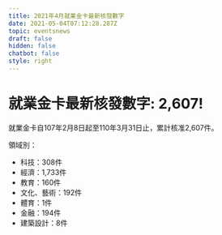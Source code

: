 ```yaml
---
title: 2021年4月就業金卡最新核發數字
date: 2021-05-04T07:12:28.287Z
topic: eventsnews
draft: false
hidden: false
chatbot: false
style: right
---
```



# 就業金卡最新核發數字: 2,607!

就業金卡自107年2月8日起至110年3月31日止，累計核准2,607件。 

領域別：

* 科技：308件
* 經濟：1,733件
* 教育：160件
* 文化、藝術：192件
* 體育：1件
* 金融：194件
* 建築設計：8件